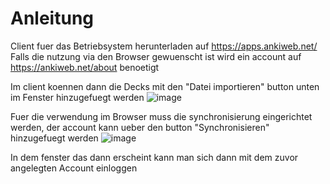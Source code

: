 # Anleitung
Client fuer das Betriebsystem herunterladen auf https://apps.ankiweb.net/
Falls die nutzung via den Browser gewuenscht ist wird ein account auf https://ankiweb.net/about benoetigt

Im client koennen dann die Decks mit den "Datei importieren" button unten im Fenster hinzugefuegt werden
![image](https://github.com/NyasakiAT/Amateurfunk-Lizenz/assets/23500970/d3c192dd-f677-4629-8cf5-ab44955a653a)


Fuer die verwendung im Browser muss die synchronisierung eingerichtet werden,
der account kann ueber den button "Synchronisieren" hinzugefuegt werden
![image](https://github.com/NyasakiAT/Amateurfunk-Lizenz/assets/23500970/a21228ed-dda7-4a8b-97c6-5209591ca747)

In dem fenster das dann erscheint kann man sich dann mit dem zuvor angelegten Account einloggen
